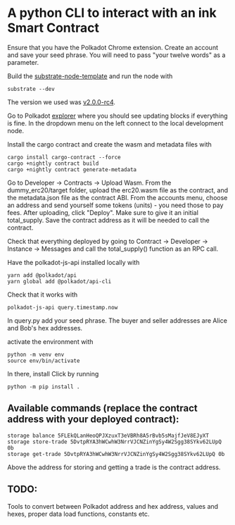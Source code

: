 # A python CLI to interact with an ink Smart Contract 


Ensure that you have the Polkadot Chrome extension. Create an account and save your seed phrase. 
You will need to pass "your twelve words" as a parameter. 

Build the [substrate-node-template](https://github.com/substrate-developer-hub/substrate-node-template) and run the node with 
```
substrate --dev
```
The version we used was [v2.0.0-rc4](https://github.com/substrate-developer-hub/substrate-node-template/releases/tag/v2.0.0-rc4). 

Go to Polkadot [explorer](https://polkadot.js.org/apps/#/explorer) where you should see updating blocks if everything is fine. In the dropdown menu on the left connect to the local development node.

Install the cargo contract and create the wasm and metadata files with 
```
cargo install cargo-contract --force
cargo +nightly contract build
cargo +nightly contract generate-metadata
```


Go to Developer -> Contracts -> Upload Wasm. 
From the dummy_erc20/target folder, upload the erc20.wasm file as the contract, and the metadata.json file as the contract ABI. From the accounts menu, choose an address and send yourself some tokens (units) - you need those to pay fees. After uploading, click "Deploy". Make sure to give it an initial total_supply. 
Save the contract address as it will be needed to call the contract. 

Check that everything deployed by going to Contract -> Developer -> Instance -> Messages and call the total_supply() function as an RPC call. 

Have the polkadot-js-api installed locally with 
```
yarn add @polkadot/api
yarn global add @polkadot/api-cli
```

Check that it works with 
```
polkadot-js-api query.timestamp.now
```

In query.py add your seed phrase.
The buyer and seller addresses are Alice and Bob's hex addresses. 

activate the environment with 
```
python -m venv env
source env/bin/activate
```

In there, install Click by running  
```
python -m pip install .
```

## Available commands (replace the contract address with your deployed contract): 

```
storage balance 5FLEkQLanHeoQPJXzuxT3eVBRh8A5rBvb5sMajfJeV8EJyXT 
storage store-trade 5DvtpRYA3hWCwhW3NrrVJCNZinYgSy4W2Sgg38SYkv62LUpQ 0b
storage get-trade 5DvtpRYA3hWCwhW3NrrVJCNZinYgSy4W2Sgg38SYkv62LUpQ 0b
```

Above the address for storing and getting a trade is the contract address. 

## TODO: 

Tools to convert between Polkadot address and hex address, values and hexes, proper data load functions, constants etc. 